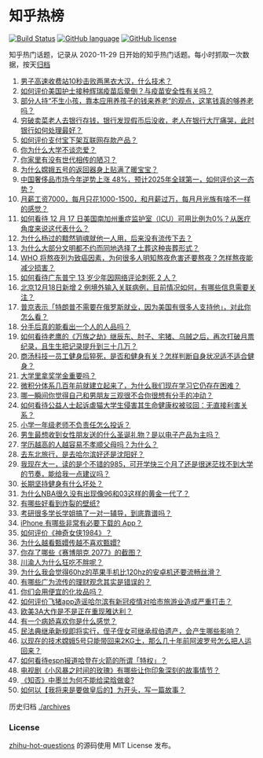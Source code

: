# 知乎热榜
[![Build Status](https://github.com/ToWeLong/zhihu-hot-questions/workflows/CI/badge.svg)](https://github.com/ToWeLong/zhihu-hot-questions/actions)
[![GitHub language](https://img.shields.io/badge/language-golang-orange.svg)](https://golang.org/)
[![GitHub license](https://img.shields.io/github/license/ToWeLong/zhihu-hot-questions)](https://github.com/ToWeLong/zhihu-hot-questions/blob/main/LICENSE)

知乎热门话题，记录从 2020-11-29 日开始的知乎热门话题。每小时抓取一次数据，按天[归档](./archives)

<!-- BEGIN -->

1. [男子高速收费站10秒击败两黑衣大汉，什么技术？](https://www.zhihu.com/question/435382356)
1. [如何评价美国护士接种辉瑞疫苗后晕倒？与疫苗安全性有关吗？](https://www.zhihu.com/question/435425447)
1. [部分人持“不生小孩，靠本应用养孩子的钱来养老”的观点，这笔钱真的够养老吗？](https://www.zhihu.com/question/428647620)
1. [穷破卖菜老人去银行存钱，银行发现假币后没收，老人在银行大厅痛哭，此时银行如何处理最好？](https://www.zhihu.com/question/434730115)
1. [如何评价支付宝下架互联网存款产品？](https://www.zhihu.com/question/435363229)
1. [你为什么大学不谈恋爱？](https://www.zhihu.com/question/281437650)
1. [你家里有没有世代相传的陋习？](https://www.zhihu.com/question/428104481)
1. [为什么嫦娥五号的返回器身上贴满了暖宝宝？](https://www.zhihu.com/question/435209761)
1. [中国奢侈品市场今年逆势上涨 48%，预计2025年全球第一，如何评价这一态势？](https://www.zhihu.com/question/435270040)
1. [月薪工资7000，每月只花1000-1500，和月薪过万，每月月光族有啥不一样的感觉？](https://www.zhihu.com/question/392697045)
1. [如何看待 12 月 17 日美国南加州重症监护室（ICU）可用比例为0%？从医疗角度来说这代表什么？](https://www.zhihu.com/question/435424667)
1. [为什么杨过的黯然销魂就他一人用，后来没有流传下去？](https://www.zhihu.com/question/55826813)
1. [为什么大部分文明都不约而同地选择了土葬这种丧葬形式？](https://www.zhihu.com/question/54198913)
1. [WHO 将熬夜列为致癌因素，为何很多人明知熬夜危害还要熬夜？怎样熬夜能减少损害？](https://www.zhihu.com/question/435367092)
1. [如何看待广东普宁 13 岁少年因网络评论刺死 2 人？](https://www.zhihu.com/question/435408668)
1. [北京12月18日新增 2 例境外输入关联病例，目前情况如何，有哪些信息需要关注？](https://www.zhihu.com/question/435437359)
1. [普京表示「特朗普不需要在俄罗斯就业，因为美国有很多人支持他」，对此你怎么看？](https://www.zhihu.com/question/435303658)
1. [分手后真的能看出一个人的人品吗？](https://www.zhihu.com/question/308996023)
1. [如何看待老鹰的《万族之劫》继辰东、肘子、宅猪、乌贼之后，再次打破月票纪录，且生生把记录提升到三十几万？](https://www.zhihu.com/question/423398697)
1. [商汤科技一员工健身后猝死，是否和健身有关？怎样判断自身状况适不适合健身？](https://www.zhihu.com/question/435421401)
1. [大学里拿奖学金重要吗？](https://www.zhihu.com/question/274423065)
1. [微积分体系几百年前就建立起来了，为什么我们现在学习它仍存在困难？](https://www.zhihu.com/question/435369583)
1. [哪一瞬间你觉得自己和男朋友三观很不合你很想有分手的冲动？](https://www.zhihu.com/question/280320364)
1. [如何看待公益人士起诉虐猫大学生侵害其生命健康权被驳回：无直接利害关系？](https://www.zhihu.com/question/435207536)
1. [小学一年级老师不负责任怎么投诉？](https://www.zhihu.com/question/434888105)
1. [男生最想收到女性朋友送的什么圣诞礼物？是以电子产品为主吗？](https://www.zhihu.com/question/434228572)
1. [学历越高的人越容易不孝顺父母吗？为什么？](https://www.zhihu.com/question/419261239)
1. [去东北旅行，是去哈尔滨好还是沈阳好？](https://www.zhihu.com/question/432510700)
1. [我现在大一，读的是个不错的985，可开学快三个月了还是很迷茫找不到大学的节奏，能给我一点建议吗？](https://www.zhihu.com/question/433963848)
1. [长期坚持健身有什么坏处？](https://www.zhihu.com/question/322869692)
1. [为什么NBA很久没有出现像96和03这样的黄金一代了？](https://www.zhihu.com/question/430356326)
1. [有哪些好看到炸裂的壁纸?](https://www.zhihu.com/question/425110846)
1. [考研很多学长学姐搞了一对一辅导，到底靠谱吗？](https://www.zhihu.com/question/328548803)
1. [iPhone 有哪些非常有必要下载的 App？](https://www.zhihu.com/question/28306141)
1. [如何评价《神奇女侠1984》？](https://www.zhihu.com/question/280999049)
1. [为什么越看甄嬛传越不喜欢甄嬛?](https://www.zhihu.com/question/428472662)
1. [你存了哪些《赛博朋克 2077》的截图？](https://www.zhihu.com/question/434119206)
1. [川渝人为什么狂吃不胖呢？](https://www.zhihu.com/question/435354745)
1. [为什么我会觉得60hz的苹果手机比120hz的安卓机还要流畅丝滑？](https://www.zhihu.com/question/426473871)
1. [有哪些广为流传的理财观念其实是错误的？](https://www.zhihu.com/question/433680292)
1. [你们会用便宜的化妆品吗？](https://www.zhihu.com/question/413230773)
1. [如何评价飞猪app造谣哈尔滨有新冠疫情对哈市旅游业造成严重打击？](https://www.zhihu.com/question/435333197)
1. [欧美3A大作是不是正在重现雅达利？](https://www.zhihu.com/question/434606154)
1. [有一个病娇喜欢你是什么感觉？](https://www.zhihu.com/question/377349806)
1. [民法典继承新规即将实行，侄子侄女可继承叔伯遗产，会产生哪些影响？](https://www.zhihu.com/question/435436480)
1. [以现在的技术嫦娥5号只能带回来2KG土，那么几十年前阿波罗号怎么把人运回来？](https://www.zhihu.com/question/433879777)
1. [如何看待espn报道哈登在火箭的所谓「特权」？](https://www.zhihu.com/question/435240823)
1. [电视剧《小风暴之时间的玫瑰》有哪些让你印象深刻的故事情节？](https://www.zhihu.com/question/432906722)
1. [《知否》中墨兰为何不能给梁晗做妾?](https://www.zhihu.com/question/326354761)
1. [如何以【我将来是要做皇后的】为开头，写一篇故事？](https://www.zhihu.com/question/421844006)

<!-- END -->

历史归档 [./archives](./archives)


### License
[zhihu-hot-questions](https://github.com/towelong/zhihu-hot-questions) 的源码使用 MIT License 发布。